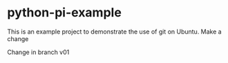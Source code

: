 # python-pi-example
This is an example project to demonstrate the use of git on Ubuntu.
Make a change



Change in branch v01
